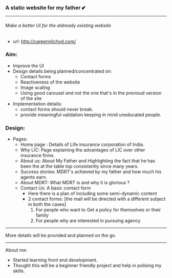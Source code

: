 ### A static website for my father 💕
----
###### Make a better UI for the aldready existing website
- url: http://careerinlichyd.com/

### Aim:
- Improve the UI
- Design details being planned/concentrated on:
	- Contact forms
	- Reactiveness of the website
	- Image scaling
	- Using good carousel and not the one that's in the previoud version of the site
- Implementation details:
	- contact forms should never break.
	- provide meaningful validation keeping in mind uneducated people.


### Design:
- Pages:
	- Home page : Details of Life insurance corporation of India.
	- Why LIC: Page explaining the advantages of LIC over other insurance firms.
	- About us: About My Father and Highlighting the fact that he has been the at the table top consistently since many years.
	- Success stories: MDRT's achieved by my father and how much his agents earn.
	- About MDRT: What MDRT is and why it is glorious ?
	- Contact Us: A basic contact form 
		- Here there is a plan of including some semi-dynamic content
		- 2 contact forms: [the mail will be directed with a different subject in both the cases]
			1. For people who want to Get a policy for themselves or their family 
			2. For people why are interested in pursuing agency


-----
More details will be provided and planned on the go.

-----
About me:
- Started learning front end development.
- Thought this will be a beginner friendly project and help in polising my skills.
